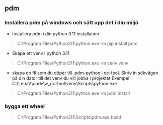 ## pdm

### Installera pdm på windows och sätt upp det i din miljö
- Installera pdm i din python 3.11 installation
> C:\Program Files\Python311\python.exe -m pip install pdm

- Skapa ett venv i python 3.11
> C:\Program Files\Python311\python.exe -m venv venv    

- skapa en fil som du döper till .pdm-python i qc-tool.
Skriv in sökvägen på din dator till det venv du vill jobba i projektet
Exempel: C:\LenaV\code\w_qc-tool\venv\Scripts\python.exe

> C:\Program Files\Python311\python.exe -m pdm install

### bygga ett wheel

> C:\Program Files\Python311\Scripts\pdm.exe build
